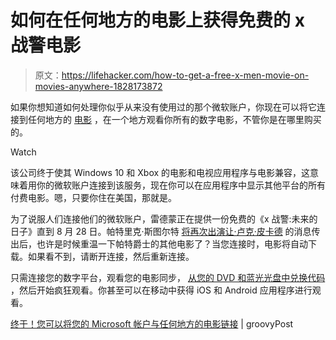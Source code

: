 # 如何在任何地方的电影上获得免费的 x 战警电影

> 原文：<https://lifehacker.com/how-to-get-a-free-x-men-movie-on-movies-anywhere-1828173872>

如果你想知道如何处理你似乎从来没有使用过的那个微软账户，你现在可以将它连接到任何地方的 [电影](https://moviesanywhere.com/) ，在一个地方观看你所有的数字电影，不管你是在哪里购买的。

Watch

该公司终于使其 Windows 10 和 Xbox 的电影和电视应用程序与电影兼容，这意味着用你的微软账户连接到该服务，现在你可以在应用程序中显示其他平台的所有付费电影。嗯，只要你住在美国，那就是。

为了说服人们连接他们的微软账户，雷德蒙正在提供一份免费的《x 战警:未来的日子》直到 8 月 28 日。帕特里克·斯图尔特 [将再次出演让·卢克·皮卡德](https://news.avclub.com/patrick-stewart-is-bringing-back-jean-luc-picard-for-a-1828109037#_ga=2.7439157.682727801.1533656522-1268058873.1529322852) 的消息传出后，也许是时候重温一下帕特爵士的其他电影了？当您连接时，电影将自动下载。如果看不到，请断开连接，然后重新连接。

只需连接您的数字平台，观看您的电影同步， [从您的 DVD 和蓝光光盘中兑换代码](https://moviesanywhere.com/redeem) ，然后开始疯狂观看。你甚至可以在移动中获得 iOS 和 Android 应用程序进行观看。

[终于！您可以将您的 Microsoft 帐户与任何地方的电影链接](https://www.groovypost.com/howto/link-your-microsoft-account-with-movies-anywhere/) | groovyPost